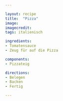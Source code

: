 ```yaml
---

layout: recipe
title:  "Pizza"
image: 
imagecredit: 
tags: italienisch

ingredients:
- Tomatensauce
- Zeug für auf die Pizza

components:
- Pizzateig

directions:
- Belegen
- Backen
- Fertig

---
```


